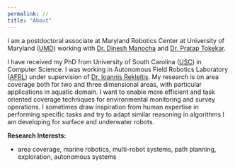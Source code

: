```yaml
---
permalink: //
title: "About"
---
```



I am a postdoctoral associate at Maryland Robotics Center at University of Maryland ([UMD](https://robotics.umd.edu/)) working with [Dr. Dinesh Manocha](https://www.cs.umd.edu/people/dmanocha) and [Dr. Pratap Tokekar](https://tokekar.com/).

I have received my PhD from University of South Carolina ([USC](https://cse.sc.edu)) in Computer Science. I was working in Autonomous Field Robotics Laboratory ([AFRL](http://afrl.cse.sc.edu/afrl/home/)) under supervision of [Dr. Ioannis Rekleitis](https://cse.sc.edu/~yiannisr/). My research is on area coverage both for two and three dimensional areas, with particular applications in aquatic domain. I want to enable more efficient and task oriented coverage techniques for environmental monitoring and survey operations. I sometimes draw inspiration from human expertise in performing specific tasks and try to adapt similar reasoning in algorithms I am developing for surface and underwater robots.

**Research Interests:**

* area coverage, marine robotics, multi-robot systems, path planning, exploration, autonomous systems
